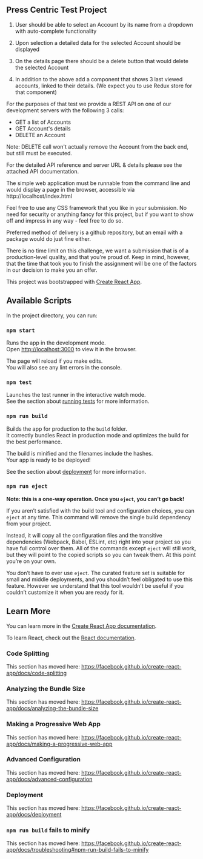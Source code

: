 ## Press Centric Test Project

  1.  User  should  be  able  to  select an Account by its name from a
  dropdown with auto-complete functionality

  2. Upon selection a detailed data for the selected Account should be
  displayed

  3.  On  the  details page there should be a delete button that would
  delete the selected Account

  4. In addition to the above add a component that shows 3 last viewed
  accounts, linked to their details. (We expect you to use Redux store
  for that component)

For  the  purposes  of  that  test we provide a REST API on one of our
development servers with the following 3 calls:

  - GET a list of Accounts
  - GET Account's details
  - DELETE an Account

Note: DELETE call won't actually remove the Account from the back end,
but still must be executed.

For the detailed API reference and server URL & details please see the
attached API documentation.

The  simple web application must be runnable from the command line and
would    display    a    page   in   the   browser,   accessible   via
http://localhost/index.html

Feel  free  to use any CSS framework that you like in your submission.
No  need  for  security or anything fancy for this project, but if you
want to show off and impress in any way - feel free to do so.

Preferred method of delivery is a github repository, but an email with
a package would do just fine either.

There is no time limit on this challenge, we want a submission that is
of a production-level quality, and that you're proud of. Keep in mind,
however,  that the time that took you to finish the assignment will be
one of the factors in our decision to make you an offer.

This project was bootstrapped with [Create React App](https://github.com/facebook/create-react-app).

## Available Scripts

In the project directory, you can run:

### `npm start`

Runs the app in the development mode.<br>
Open [http://localhost:3000](http://localhost:3000) to view it in the browser.

The page will reload if you make edits.<br>
You will also see any lint errors in the console.

### `npm test`

Launches the test runner in the interactive watch mode.<br>
See the section about [running tests](https://facebook.github.io/create-react-app/docs/running-tests) for more information.

### `npm run build`

Builds the app for production to the `build` folder.<br>
It correctly bundles React in production mode and optimizes the build for the best performance.

The build is minified and the filenames include the hashes.<br>
Your app is ready to be deployed!

See the section about [deployment](https://facebook.github.io/create-react-app/docs/deployment) for more information.

### `npm run eject`

**Note: this is a one-way operation. Once you `eject`, you can’t go back!**

If you aren’t satisfied with the build tool and configuration choices, you can `eject` at any time. This command will remove the single build dependency from your project.

Instead, it will copy all the configuration files and the transitive dependencies (Webpack, Babel, ESLint, etc) right into your project so you have full control over them. All of the commands except `eject` will still work, but they will point to the copied scripts so you can tweak them. At this point you’re on your own.

You don’t have to ever use `eject`. The curated feature set is suitable for small and middle deployments, and you shouldn’t feel obligated to use this feature. However we understand that this tool wouldn’t be useful if you couldn’t customize it when you are ready for it.

## Learn More

You can learn more in the [Create React App documentation](https://facebook.github.io/create-react-app/docs/getting-started).

To learn React, check out the [React documentation](https://reactjs.org/).

### Code Splitting

This section has moved here: https://facebook.github.io/create-react-app/docs/code-splitting

### Analyzing the Bundle Size

This section has moved here: https://facebook.github.io/create-react-app/docs/analyzing-the-bundle-size

### Making a Progressive Web App

This section has moved here: https://facebook.github.io/create-react-app/docs/making-a-progressive-web-app

### Advanced Configuration

This section has moved here: https://facebook.github.io/create-react-app/docs/advanced-configuration

### Deployment

This section has moved here: https://facebook.github.io/create-react-app/docs/deployment

### `npm run build` fails to minify

This section has moved here: https://facebook.github.io/create-react-app/docs/troubleshooting#npm-run-build-fails-to-minify
